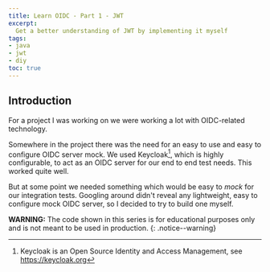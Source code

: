 ```yaml
---
title: Learn OIDC - Part 1 - JWT
excerpt: 
  Get a better understanding of JWT by implementing it myself
tags:
- java
- jwt
- diy
toc: true
---
```


## Introduction
For a project I was working on we were working a lot with OIDC-related technology.

Somewhere in the project there was the need for an easy to use and easy to configure OIDC server mock.
We used Keycloak[^1], which is highly configurable, to act as an OIDC server for our end to end test needs.
This worked quite well.

But at some point we needed something which would be easy to _mock_ for our integration tests.
Googling around didn't reveal any lightweight, easy to configure mock OIDC server, so I decided to try to build one myself.

**WARNING:** The code shown in this series is for educational purposes only and is not meant to be used in production.
{: .notice--warning}



[^1]: Keycloak is an Open Source Identity and Access Management, see https://keycloak.org